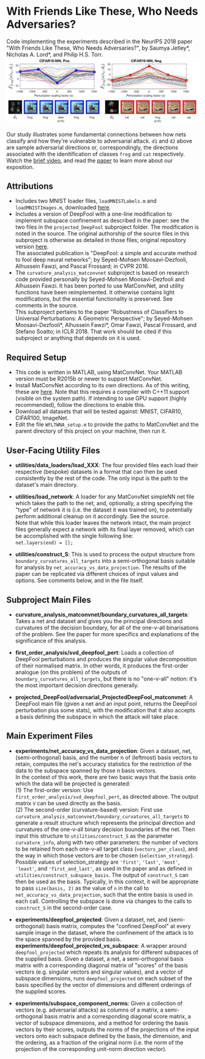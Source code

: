 # With Friends Like These, Who Needs Adversaries?

Code implementing the experiments described in the NeurIPS 2018 paper "With Friends Like These, Who Needs Adversaries?", by Saumya Jetley*, Nicholas A. Lord*, and Philip H.S. Torr.  
<img src="adversarial_traces.png">

Our study illustrates some fundamental connections between how nets classify and how they're vulnerable to adversarial attack.
`d1` and `d2` above are sample adversarial directions or, correspondingly, the directions associated with the idenitification of classes `frog` and `cat` respectively.
Watch the [brief video](https://www.youtube.com/watch?v=hOQdyInhYi0), and read the [paper](https://papers.nips.cc/paper/8273-with-friends-like-these-who-needs-adversaries) to learn more about our exposition. 

## Attributions

- Includes two MNIST loader files, `loadMNISTLabels.m` and `loadMNISTImages.m`, downloaded [here](http://ufldl.stanford.edu/wiki/resources/mnistHelper.zip).
- Includes a version of DeepFool with a one-line modification to implement subspace confinement as described in the paper: see the two files in the `projected_DeepFool` subproject folder. The modification is noted in the source. The original authorship of the source files in this subproject is otherwise as detailed in those files; original repository version [here](https://github.com/LTS4/DeepFool/tree/master/MATLAB).  
The associated publication is "DeepFool: a simple and accurate method to fool deep neural networks"; by Seyed-Mohsen Moosavi-Dezfooli, Alhussein Fawzi, and Pascal Frossard; in CVPR 2016.
- The `curvature_analysis_matconvnet` subproject is based on research code provided personally by Seyed-Mohsen Moosavi-Dezfooli and Alhussein Fawzi. It has been ported to use MatConvNet, and utility functions have been reimplemented. It otherwise contains light modifications, but the essential functionality is preserved. See comments in the source.  
This subproject pertains to the paper "Robustness of Classifiers to Universal Perturbations: A Geometric Perspective"; by Seyed-Mohsen Moosavi-Dezfooli*, Alhussein Fawzi*, Omar Fawzi, Pascal Frossard, and Stefano Soatto; in ICLR 2018. That work should be cited if this subproject or anything that depends on it is used.


## Required Setup

- This code is written in MATLAB, using MatConvNet. Your MATLAB version must be R2015b or newer to support MatConvNet.
- Install MatConvNet according to its own directions. As of this writing, these are [here](http://www.vlfeat.org/matconvnet/install/). Note that this requires a compiler with C++11 support (visible on the system path). If intending to use GPU support (highly recommended), follow the directions to enable this.
- Download all datasets that will be tested against: MNIST, CIFAR10, CIFAR100, ImageNet.
- Edit the file `WFLTWNA_setup.m` to provide the paths to MatConvNet and the parent directory of this project on your machine, then run it.


## User-Facing Utility Files

- **utilities/data_loaders/load_XXX**: The four provided files each load their respective (bespoke) datasets in a format that can then be used consistently by the rest of the code. The only input is the path to the dataset's main directory.

- **utilities/load_network**: A loader for any MatConvNet simpleNN net file which takes the path to the net, and, optionally, a string specifying the "type" of network it is (i.e. the dataset it was trained on), to potentially perform additional cleanup on it accordingly. See the source.  
Note that while this loader leaves the network intact, the main project files generally expect a network with its final layer removed, which can be accomplished with the single following line:  
`net.layers(end) = [];`

- **utilities/construct_S**: This is used to process the output structure from `boundary_curvatures_all_targets` into a semi-orthogonal basis suitable for analysis by `net_accuracy_vs_data_projection`. The results of the paper can be replicated via different choices of input values and options. See comments below, and in the file itself.


## Subproject Main Files

- **curvature_analysis_matconvnet/boundary_curvatures_all_targets**: Takes a net and dataset and gives you the principal directions and curvatures of the decision boundary, for all of the one-v-all binarisations of the problem. See the paper for more specifics and explanations of the significance of this analysis.

- **first_order_analysis/svd_deepfool_pert**: Loads a collection of DeepFool perturbations and produces the singular value decomposition of their normalised matrix. In other words, it produces the first-order analogue (on this problem) of the outputs of `boundary_curvatures_all_targets`, but there is no "one-v-all" notion: it's the most important decision directions generally.

- **projected_DeepFool/adversarial_ProjectedDeepFool_matconvnet**: A DeepFool main file (given a net and an input point, returns the DeepFool perturbation plus some stats), with the modification that it also accepts a basis defining the subspace in which the attack will take place.


## Main Experiment Files

- **experiments/net_accuracy_vs_data_projection**: Given a dataset, net, (semi-orthogonal) basis, and the number n of (leftmost) basis vectors to retain, computes the net's accuracy statistics for the restriction of the data to the subspace spanned by those n basis vectors.  
In the context of this work, there are two basic ways that the basis onto which the data will be projected is generated:  
(1) The first-order version: Use `first_order_analysis/svd_deepfool_pert`, as directed above. The output matrix `V` can be used directly as the basis.  
(2) The second-order (curvature-based) version: First use `curvature_analysis_matconvnet/boundary_curvatures_all_targets` to generate a result structure which represents the principal direction and curvatures of the one-v-all binary decision boundaries of the net. Then input this structure to `utilities/construct_S` as the parameter `curvature_info`, along with two other parameters: the number of vectors to be retained from each one-v-all target class (`vectors_per_class`), and the way in which those vectors are to be chosen (`selection_strategy`). Possible values of selection_strategy are `'first'`, `'last'`, `'most'`, `'least'`, and `'first_and_last'`, as used in the paper and as defined in `utilities/construct_subspace_basis`. The output of `construct_S` can then be used as the basis. Typically, in this context, it will be appropriate to pass `size(basis, 2)` as the value of `n` in the call to `net_accuracy_vs_data_projection`, such that the entire basis is used in each call. Controlling the subspace is done via changes to the calls to `construct_S` in the second-order case.

- **experiments/deepfool_projected**: Given a dataset, net, and (semi-orthogonal) basis matrix, computes the "confined DeepFool" at every sample image in the dataset, where the confinement of the attack is to the space spanned by the provided basis.  
**experiments/deepfool_projected_vs_subspace**: A wrapper around `deepfool_projected` which repeats its analysis for different subspaces of the supplied basis. Given a dataset, a net, a semi-orthogonal basis matrix with a corresponding diagonal matrix of "scores" of the basis vectors (e.g. singular vectors and singular values), and a vector of subspace dimensions, runs `deepfool_projected` on each subset of the basis specified by the vector of dimensions and different orderings of the supplied scores.  

- **experiments/subspace_component_norms**: Given a collection of vectors (e.g. adversarial attacks) as columns of a matrix, a semi-orthogonal basis matrix and a corresponding diagonal score matrix, a vector of subspace dimensions, and a method for ordering the basis vectors by their scores, outputs the norms of the projections of the input vectors onto each subspace defined by the basis, the dimension, and the ordering, as a fraction of the original norm (i.e. the norm of the projection of the corresponding unit-norm direction vector).

